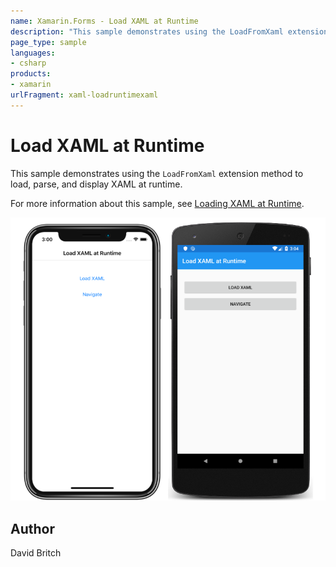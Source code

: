 ```yaml
---
name: Xamarin.Forms - Load XAML at Runtime
description: "This sample demonstrates using the LoadFromXaml extension method to load, parse, and display XAML at runtime #ui"
page_type: sample
languages:
- csharp
products:
- xamarin
urlFragment: xaml-loadruntimexaml
---
```

# Load XAML at Runtime

This sample demonstrates using the `LoadFromXaml` extension method to load, parse, and display XAML at runtime.

For more information about this sample, see [Loading XAML at Runtime](https://docs.microsoft.com/xamarin/xamarin-forms/xaml/runtime-load).

![Load XAML at Runtime application screenshot](Screenshots/01All.png "Load XAML at Runtime application screenshot")

## Author

David Britch
